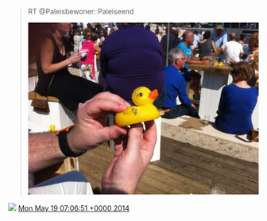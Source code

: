 > RT @Paleisbewoner: Paleiseend 
> 
> ![](../../media/468286647281659904-Bn2AHi6IYAARTvy.jpg)

<img src="../../media/tweet.ico" width="12" /> [Mon May 19 07:06:51 +0000 2014](https://twitter.com/DromerDenker/status/468286647281659904)